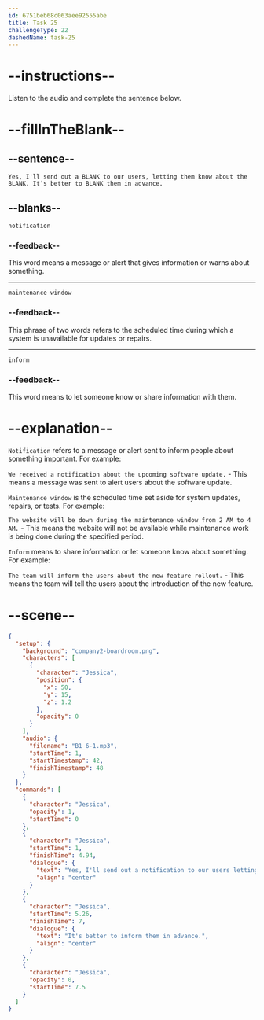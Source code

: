 ```yaml
---
id: 6751beb68c063aee92555abe
title: Task 25
challengeType: 22
dashedName: task-25
---
```


<!-- (Audio) Jessica: Yes, I'll send out a notification to our users, letting them know about the maintenance window. It’s better to inform them in advance. -->

# --instructions--

Listen to the audio and complete the sentence below.

# --fillInTheBlank--

## --sentence--

`Yes, I'll send out a BLANK to our users, letting them know about the BLANK. It’s better to BLANK them in advance.`

## --blanks--

`notification`

### --feedback--

This word means a message or alert that gives information or warns about something.

---

`maintenance window`

### --feedback--

This phrase of two words refers to the scheduled time during which a system is unavailable for updates or repairs.

---

`inform`

### --feedback--

This word means to let someone know or share information with them.

# --explanation--

`Notification` refers to a message or alert sent to inform people about something important. For example:  

`We received a notification about the upcoming software update.` - This means a message was sent to alert users about the software update.

`Maintenance window` is the scheduled time set aside for system updates, repairs, or tests. For example:  

`The website will be down during the maintenance window from 2 AM to 4 AM.` - This means the website will not be available while maintenance work is being done during the specified period.

`Inform` means to share information or let someone know about something. For example:  

`The team will inform the users about the new feature rollout.` - This means the team will tell the users about the introduction of the new feature.

# --scene--

```json
{
  "setup": {
    "background": "company2-boardroom.png",
    "characters": [
      {
        "character": "Jessica",
        "position": {
          "x": 50,
          "y": 15,
          "z": 1.2
        },
        "opacity": 0
      }
    ],
    "audio": {
      "filename": "B1_6-1.mp3",
      "startTime": 1,
      "startTimestamp": 42,
      "finishTimestamp": 48
    }
  },
  "commands": [
    {
      "character": "Jessica",
      "opacity": 1,
      "startTime": 0
    },
    {
      "character": "Jessica",
      "startTime": 1,
      "finishTime": 4.94,
      "dialogue": {
        "text": "Yes, I'll send out a notification to our users letting them know about the maintenance window.",
        "align": "center"
      }
    },
    {
      "character": "Jessica",
      "startTime": 5.26,
      "finishTime": 7,
      "dialogue": {
        "text": "It's better to inform them in advance.",
        "align": "center"
      }
    },
    {
      "character": "Jessica",
      "opacity": 0,
      "startTime": 7.5
    }
  ]
}
```
